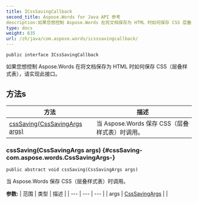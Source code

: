 ```yaml
---
title: ICssSavingCallback
second_title: Aspose.Words for Java API 参考
description:如果您想控制 Aspose.Words 在将文档保存为 HTML 时如何保存 CSS 层叠样式表，请实现此接口。
type: docs
weight: 635
url: /zh/java/com.aspose.words/icsssavingcallback/
---
```

```
public interface ICssSavingCallback
```

如果您想控制 Aspose.Words 在将文档保存为 HTML 时如何保存 CSS（层叠样式表），请实现此接口。
## 方法s

| 方法 | 描述 |
| --- | --- |
| [cssSaving(CssSavingArgs args)](#cssSaving-com.aspose.words.CssSavingArgs-) | 当 Aspose.Words 保存 CSS（层叠样式表）时调用。 |
### cssSaving(CssSavingArgs args) {#cssSaving-com.aspose.words.CssSavingArgs-}
```
public abstract void cssSaving(CssSavingArgs args)
```


当 Aspose.Words 保存 CSS（层叠样式表）时调用。

**参数:**
| 范围 | 类型 | 描述 |
| --- | --- | --- |
| args | [CssSavingArgs](../../com.aspose.words/csssavingargs) |  |
